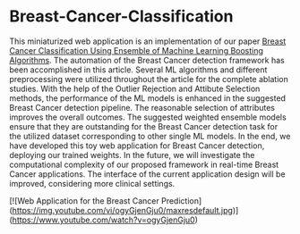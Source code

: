 # Breast-Cancer-Classification

This miniaturized web application is an implementation of our paper [Breast Cancer Classification Using Ensemble of Machine Learning Boosting Algorithms](https://ieeexplore.ieee.org/abstract/document/9850750). The automation of the Breast Cancer detection framework has been accomplished in this article. Several ML algorithms and different preprocessing were utilized throughout the article for the complete ablation studies. With the help of the Outlier Rejection and Attibute Selection methods, the performance of the ML models is enhanced in the suggested Breast Cancer detection pipeline. The reasonable selection of attributes improves the overall outcomes. The suggested weighted ensemble models ensure that they are outstanding for the Breast Cancer detection task for the utilized dataset corresponding
to other single ML models. In the end, we have developed this toy web application for Breast Cancer detection, deploying our trained weights. In the future, we will investigate the computational complexity of our proposed framework in real-time Breast Cancer applications. The interface of the current application design will be improved, considering more clinical settings.


[![Web Application for the Breast Cancer Prediction]
(https://img.youtube.com/vi/ogyGjenGju0/maxresdefault.jpg)]
(https://www.youtube.com/watch?v=ogyGjenGju0)

<!-- [![Web Application for the Breast Cancer Prediction](https://img.youtube.com/vi/abcdefg/0.jpg)]([https://www.youtube.com/watch?v=abcdefg](https://www.youtube.com/embed/ogyGjenGju0)) -->

<!-- [![Web Application for the Breast Cancer Prediction]()]([https://www.youtube.com/watch?v=abcdefg](https://www.youtube.com/embed/ogyGjenGju0)) -->
